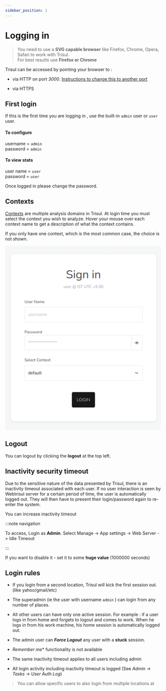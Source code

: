 ```yaml
---
sidebar_position: 1
---
```


# Logging in

> You need to use a **SVG capable browser** like Firefox,
> Chrome, Opera, Safari to work with Trisul.  
> For best results use **Firefox or Chrome**

Trisul can be accessed by pointing your browser to :  

- via HTTP on port *3000*. [Instructions to change this to another port](/docs/howto) 

- via HTTPS

## First login

If this is the first time you are logging in , use the built-in `admin`
user or `user` user.

#### To configure

username = `admin`  
password = `admin`

#### To view stats

user name = `user`  
password = `user`

Once logged in please change the password.

## Contexts

[Contexts](/docs/ug/domain/#contexts) are multiple analysis domains in Trisul. At login time you must select the context you wish to analyze. Hover your mouse over each context name to get a description of what the context contains.

If you only have one context, which is the most common case, the choice
is not shown.

![](images/login_screen.png)

## Logout

You can logout by clicking the **logout** at the top left.

## Inactivity security timeout

Due to the sensitive nature of the data presented by Trisul, there is an
inactivity timeout associated with each user. If no user interaction is
seen by Webtrisul server for a certain period of time, the user is
automatically logged out. They will then have to present their
login/password again to re-enter the system.

You can increase inactivity timeout

:::note navigation

To access, Login as **Admin**. Select Manage -\> App settings -\> Web
Server -\> Idle Timeout

:::

If you want to disable it - set it to some **huge value** (1000000
seconds)

## Login rules

- If you login from a second location, Trisul will kick the first
  session out. (like yahoo/gmail/etc)  

- The superadmin (ie the user with username `admin` ) can login from
  any number of places.  

- All other users can have only one active session. For example : if a
  user logs in from home and forgets to logout and comes to work. When he logs in from his work machine, his home session is automatically logged out. 

- The admin user can ***Force Logout*** any user with a **stuck**
  session. 

- *Remember me** functionality is not available 

- The same inactivity timeout applies to all users including admin

- All login activity including inactivity timeout is logged (See *Admin
  -\> Tasks -\> User Auth Log*)

> You can allow specific users to also login from multiple locations at
